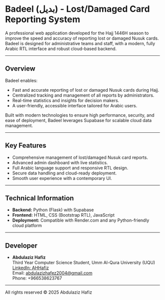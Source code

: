 # Badeel (بديل) - Lost/Damaged Card Reporting System

A professional web application developed for the Hajj 1446H season to improve the speed and accuracy of reporting lost or damaged Nusuk cards. Badeel is designed for administrative teams and staff, with a modern, fully Arabic RTL interface and robust cloud-based backend.

---

## Overview

Badeel enables:
- Fast and accurate reporting of lost or damaged Nusuk cards during Hajj.
- Centralized tracking and management of all reports by administrators.
- Real-time statistics and insights for decision makers.
- A user-friendly, accessible interface tailored for Arabic users.

Built with modern technologies to ensure high performance, security, and ease of deployment, Badeel leverages Supabase for scalable cloud data management.

---

## Key Features
- Comprehensive management of lost/damaged Nusuk card reports.
- Advanced admin dashboard with live statistics.
- Full Arabic language support and responsive RTL design.
- Secure data handling and cloud-ready deployment.
- Smooth user experience with a contemporary UI.

---

## Technical Information
- **Backend:** Python (Flask) with Supabase
- **Frontend:** HTML, CSS (Bootstrap RTL), JavaScript
- **Deployment:** Compatible with Render.com and any Python-friendly cloud platform

---

## Developer
- **Abdulaziz Hafiz**  
Third Year Computer Science Student, Umm Al-Qura University (UQU)  
[LinkedIn: AHHafiz](https://www.linkedin.com/in/ahhafiz)  
Email: abdulazizhafez2004@gmail.com  
Phone: +966538623767

---

All rights reserved © 2025 Abdulaziz Hafiz